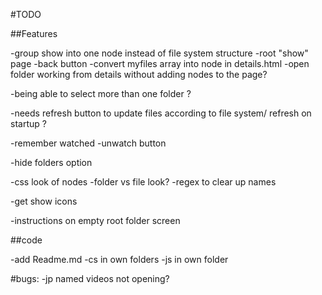 #TODO

##Features

-group show into one node instead of file system structure
  -root "show" page
    -back button
    -convert myfiles array into node in details.html
  -open folder working from details without adding nodes to the page?

-being able to select more than one folder ?

-needs refresh button to update files according to file system/ refresh on startup ?

-remember watched
  -unwatch button

-hide folders option

-css look of nodes
  -folder vs file look?
-regex to clear up names

-get show icons

-instructions on empty root folder screen

##code

-add Readme.md
-cs in own folders
-js in own folder



#bugs:
-jp named videos not opening?
